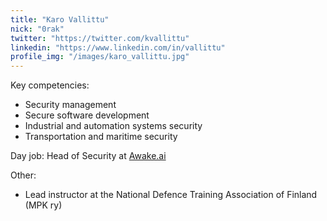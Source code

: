 ```yaml
---
title: "Karo Vallittu"
nick: "0rak"
twitter: "https://twitter.com/kvallittu"
linkedin: "https://www.linkedin.com/in/vallittu"
profile_img: "/images/karo_vallittu.jpg"
---
```


Key competencies:
* Security management
* Secure software development
* Industrial and automation systems security
* Transportation and maritime security

Day job: Head of Security at [Awake.ai](https://www.awake.ai)

Other:
* Lead instructor at the National Defence Training Association of Finland (MPK ry)
